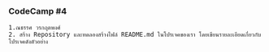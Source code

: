 ### CodeCamp #4
    1.ณธรรศ วรกฤตพงศ์
    2. สร้าง Repository และทดลองสร้างไฟล์ README.md ในโปรเจคของเรา โดยเขียนรายละเอียดเกี่ยวกับโปรเจคดังตัวอย่าง
